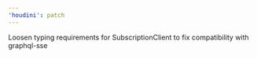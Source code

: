 ```yaml
---
'houdini': patch
---
```


Loosen typing requirements for SubscriptionClient to fix compatibility with graphql-sse
